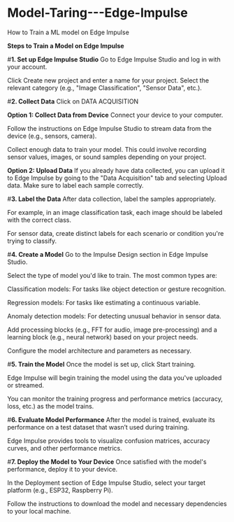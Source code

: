 # Model-Taring---Edge-Impulse
How to Train a ML model on Edge Impulse

**Steps to Train a Model on Edge Impulse**

#**1. Set up Edge Impulse Studio**
Go to Edge Impulse Studio and log in with your account.

Click Create new project and enter a name for your project. Select the relevant category (e.g., "Image Classification", "Sensor Data", etc.).

#**2. Collect Data**
Click on DATA ACQUISITION

**Option 1: Collect Data from Device**
Connect your device to your computer.

Follow the instructions on Edge Impulse Studio to stream data from the device (e.g., sensors, camera).

Collect enough data to train your model. This could involve recording sensor values, images, or sound samples depending on your project.

**Option 2: Upload Data**
If you already have data collected, you can upload it to Edge Impulse by going to the "Data Acquisition" tab and selecting Upload data. Make sure to label each sample correctly.


#**3. Label the Data**
After data collection, label the samples appropriately.

For example, in an image classification task, each image should be labeled with the correct class.

For sensor data, create distinct labels for each scenario or condition you're trying to classify.


#**4. Create a Model**
Go to the Impulse Design section in Edge Impulse Studio.

Select the type of model you'd like to train. The most common types are:

Classification models: For tasks like object detection or gesture recognition.

Regression models: For tasks like estimating a continuous variable.

Anomaly detection models: For detecting unusual behavior in sensor data.

Add processing blocks (e.g., FFT for audio, image pre-processing) and a learning block (e.g., neural network) based on your project needs.

Configure the model architecture and parameters as necessary.


#**5. Train the Model**
Once the model is set up, click Start training.

Edge Impulse will begin training the model using the data you've uploaded or streamed.

You can monitor the training progress and performance metrics (accuracy, loss, etc.) as the model trains.


#**6. Evaluate Model Performance**
After the model is trained, evaluate its performance on a test dataset that wasn’t used during training.

Edge Impulse provides tools to visualize confusion matrices, accuracy curves, and other performance metrics.


#**7. Deploy the Model to Your Device**
Once satisfied with the model's performance, deploy it to your device.

In the Deployment section of Edge Impulse Studio, select your target platform (e.g., ESP32, Raspberry Pi).

Follow the instructions to download the model and necessary dependencies to your local machine.

